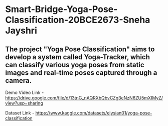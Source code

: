 # Smart-Bridge-Yoga-Pose-Classification-20BCE2673-Sneha Jayshri

## The project "Yoga Pose Classification" aims to develop a system called Yoga-Tracker, which can classify various yoga poses from static images and real-time poses captured through a camera. 

Demo Video Link - https://drive.google.com/file/d/13tnG_nAQRXbQbvCZg3eNzN6ZU5mXIMyZ/view?usp=sharing

Dataset Link - https://www.kaggle.com/datasets/elysian01/yoga-pose-classification
